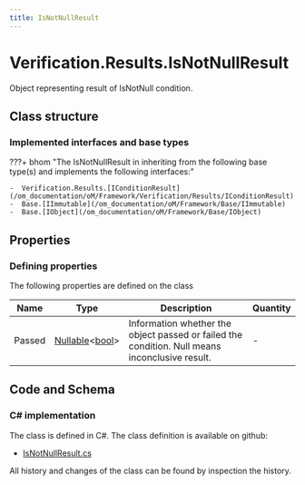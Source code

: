 ```yaml
---
title: IsNotNullResult
---
```


# Verification.Results.IsNotNullResult

Object representing result of IsNotNull condition.

## Class structure

### Implemented interfaces and base types

???+ bhom "The IsNotNullResult in inheriting from the following base type(s) and implements the following interfaces:"

    -  Verification.Results.[IConditionResult](/om_documentation/oM/Framework/Verification/Results/IConditionResult)
    -  Base.[IImmutable](/om_documentation/oM/Framework/Base/IImmutable)
    -  Base.[IObject](/om_documentation/oM/Framework/Base/IObject)


## Properties



### Defining properties

The following properties are defined on the class

| Name             | Type             | Description      | Quantity         |
|------------------|------------------|------------------|------------------|
| Passed | [Nullable](https://learn.microsoft.com/en-us/dotnet/api/System.Nullable-1?view=netstandard-2.0)&lt;[bool](https://learn.microsoft.com/en-us/dotnet/api/System.Boolean?view=netstandard-2.0)&gt; | Information whether the object passed or failed the condition. Null means inconclusive result. | - |


## Code and Schema

### C# implementation

The class is defined in C#. The class definition is available on github:

- [IsNotNullResult.cs](https://github.com/BHoM/BHoM/blob/develop/Verification_oM/Results/Conditions/IsNotNullResult.cs)

All history and changes of the class can be found by inspection the history.
